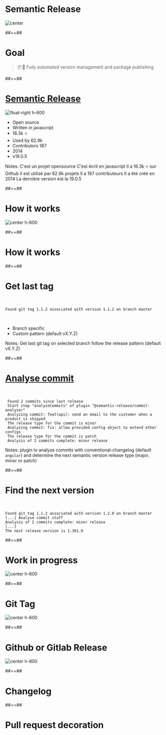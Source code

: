 <!-- .slide: -->

# Semantic Release 

![center](./assets/images/fusion.png)

##==##
# Goal

> 📦🚀 Fully automated version management and package publishing

##==##
# [Semantic Release](https://github.com/semantic-release/semantic-release)

![float-right h-600](./assets/images/bender.png)

- Open source 
- Written in javascript
- 16.3k ⭐️ 
- Used by 62.9k 
- Contributors 187
- 2014 
- v19.0.5

[//]: # (<!-- .element: class="list-fragment" -->)

Notes: C'est un projet opensource
C'est écrit en javascript
Il a 16.3k ⭐️ sur Github
Il est utilisé par 62.9k projets
Il a 187 contributeurs
Il a été créé en 2014
La dernière version est la 19.0.5

##==##

# How it works

![center h-600](./assets/images/howdoesitwork.png)

##==##

# How it works
  
##==##

# Get last tag
<!-- .slide: class="with-code"-->

<br/>

```text
Found git tag 1.1.2 associated with version 1.1.2 on branch master
```
<!-- .element: class="big-code" -->

<br/>

- Branch specific
- Custom pattern (default vX.Y.Z)
<!-- .element: class="list-fragment" -->

Notes: Get last git tag on selected branch follow the release pattern (default vX.Y.Z)

##==##
<!-- .slide: class="with-code"-->


# [Analyse commit](https://github.com/semantic-release/commit-analyzer)

<br/>

```text [1|3-4|5-6|7]
 Found 2 commits since last release
 Start step "analyzeCommits" of plugin "@semantic-release/commit-analyzer"
 Analyzing commit: feat(api): send an email to the customer when a product is shipped
 The release type for the commit is minor
 Analyzing commit: fix: allow provided config object to extend other configs
 The release type for the commit is patch
 Analysis of 2 commits complete: minor release
```
<!-- .element: class="big-code" -->

Notes: plugin to analyze commits with conventional-changelog (default `angular`) and determine the next semantic version release type (major, minor or patch)

##==##
<!-- .slide: class="with-code"-->

# Find the next version

<br/>

```text [1|3|5]
Found git tag 1.1.2 associated with version 1.2.0 on branch master
[...] Analyse commit stuff
Analysis of 2 commits complete: minor release
[...]
The next release version is 1.361.0
```
<!-- .element: class="big-code" -->

##==## 
# Work in progress

![center h-600](./assets/images/work-in-progress.jpeg)

##==##
# Git Tag

![center h-600](./assets/images/git_tag.png)




##==##
# Github or Gitlab Release

![center h-800](./assets/images/github_release.png)

##==##

# Changelog

##==##
# Pull request decoration

